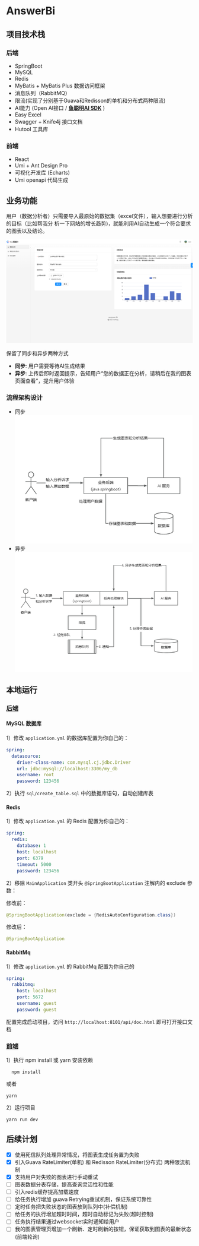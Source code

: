 # AnswerBi

## 项目技术栈

### 后端

- SpringBoot
- MySQL
- Redis
- MyBatis + MyBatis Plus 数据访问框架
- 消息队列（RabbitMQ）
- 限流(实现了分别基于Guava和Redisson的单机和分布式两种限流)
- AI能力 (Open AI接口 / **[鱼聪明AI SDK](https://www.yucongming.com/dev)** )
- Easy Excel
- Swagger + Knife4j 接口文档
- Hutool 工具库

### 前端

- React
- Umi + Ant Design Pro
- 可视化开发库 (Echarts)
- Umi openapi 代码生成 

## 业务功能
用户（数据分析者）只需要导入最原始的数据集（excel文件），输入想要进行分析的目标（比如帮我分
析一下网站的增长趋势)，就能利用AI自动生成一个符合要求的图表以及结论。

![智能分析](doc/function.png)
 
保留了同步和异步两种方式

- **同步**: 用户需要等待AI生成结果
- **异步**: 上传后即时返回提示，告知用户“您的数据正在分析，请稍后在我的图表页面查看”，提升用户体验

### 流程架构设计

- 同步
  ![同步架构](doc/baseSiteStructure.png)
- 异步
  ![异步架构](doc/asyncSiteStructure.png)

## 本地运行
### [后端](https://gitee.com/anscoder/answerBi-backend) 
#### MySQL 数据库

1）修改 `application.yml` 的数据库配置为你自己的：

```yml
spring:
  datasource:
    driver-class-name: com.mysql.cj.jdbc.Driver
    url: jdbc:mysql://localhost:3306/my_db
    username: root
    password: 123456
```

2）执行 `sql/create_table.sql` 中的数据库语句，自动创建库表

#### Redis 

1）修改 `application.yml` 的 Redis 配置为你自己的：

```yml
spring:
  redis:
    database: 1
    host: localhost
    port: 6379
    timeout: 5000
    password: 123456
```

2）移除 `MainApplication` 类开头 `@SpringBootApplication` 注解内的 exclude 参数：

修改前：

```java
@SpringBootApplication(exclude = {RedisAutoConfiguration.class})
```

修改后：


```java
@SpringBootApplication
```
#### RabbitMq
1）修改 `application.yml` 的 RabbitMq 配置为你自己的
```yml
spring:
  rabbitmq:
    host: localhost
    port: 5672
    username: guest
    password: guest
```

配置完成启动项目，访问 `http://localhost:8101/api/doc.html` 即可打开接口文档

### [前端](https://gitee.com/anscoder/answer-bi-frontend)
1）执行 npm install 或 yarn 安装依赖
```shell
  npm install
```
或者
```shell
yarn
```
2）运行项目
```shell
yarn run dev
```

## 后续计划
- [x] 使用死信队列处理异常情况，将图表生成任务置为失败
- [x] 引入Guava RateLimiter(单机) 和 Redisson RateLimiter(分布式) 两种限流机制 
- [x] 支持用户对失败的图表进行手动重试
- [ ] 图表数据分表存储，提高查询灵活性和性能
- [ ] 引入redis缓存提高加载速度
- [ ] 给任务执行增加 guava Retrying重试机制，保证系统可靠性
- [ ] 定时任务把失败状态的图表放到队列中(补偿机制)
- [ ] 给任务的执行增加超时时间，超时自动标记为失败(超时控制)
- [ ] 任务执行结果通过websocket实时通知给用户
- [ ] 我的图表管理页增加一个刷新、定时刷新的按钮，保证获取到图表的最新状态(前端轮询)